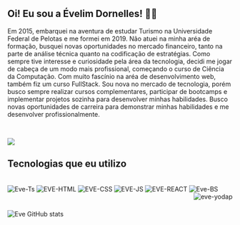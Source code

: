 
## Oi! Eu sou a Évelim Dornelles! 🖖🏻
Em 2015, embarquei na aventura de estudar Turismo na Universidade Federal de Pelotas e me formei em 2019. Não atuei na minha aréa de formação, busquei novas oportunidades no mercado financeiro, tanto na parte de análise técnica quanto na codificação de estratégias. Como sempre tive interesse e curiosidade pela área da tecnologia, decidi me jogar de cabeça de um modo mais profissional, começando o curso de Ciência da Computação. Com muito fascínio na aréa de desenvolvimento web, também fiz um curso FullStack.
Sou nova no mercado de tecnologia, porém busco sempre realizar cursos complementares, participar de bootcamps e implementar projetos sozinha para desenvolver minhas habilidades. Busco novas oportunidades de carreira para demonstrar minhas habilidades e me desenvolver profissionalmente.

<div style="display: inline_block"><br>
<div> 

   <a href="https://www.linkedin.com/in/evelimcardozo/" target="_blank"><img src="https://img.shields.io/badge/-LinkedIn-%230077B5?style=for-the-badge&logo=linkedin&logoColor=white" target="_blank"></a> 
  
</div>

## Tecnologias que eu utilizo
<div style="display: inline_block"><br>

  <img align="center" alt="Eve-Ts" src="https://img.shields.io/badge/TypeScript-007ACC?style=for-the-badge&logo=typescript&logoColor=white">
   <img align="center" alt="EVE-HTML" src="https://img.shields.io/badge/HTML5-E34F26?style=for-the-badge&logo=html5&logoColor=white">
  <img align="center" alt="EVE-CSS" src="https://img.shields.io/badge/CSS-239120?&style=for-the-badge&logo=css3&logoColor=white">
  <img align="center" alt="EVE-JS" src="https://img.shields.io/badge/JavaScript-F7DF1E?style=for-the-badge&logo=javascript&logoColor=black">
  <img align="center" alt="EVE-REACT" src="https://img.shields.io/badge/React-20232A?style=for-the-badge&logo=react&logoColor=61DAFB">
   <img align="center" alt="Eve-BS" src="https://img.shields.io/badge/-boostrap-0D1117?style=for-the-badge&logo=bootstrap&labelColor=0D1117">

           
  <img align="right" alt="eve-yodap" src="https://media.tenor.com/4P02Cdfd26MAAAAi/baby-yoda-so-cute.gif">

</div>

# 

![Eve GitHub stats](https://github-readme-stats.vercel.app/api?username=evedc&show_icons=true&theme=radical)

#
<picture align="center">
  <source media="(prefers-color-scheme: dark)" srcset="https://raw.githubusercontent.com/evedc/evedc/output/github-contribution-grid-snake-dark.svg">
  <source media="(prefers-color-scheme: light)" srcset="https://raw.githubusercontent.com/evedc/evedc/output/github-contribution-grid-snake-dark.svg">

  


